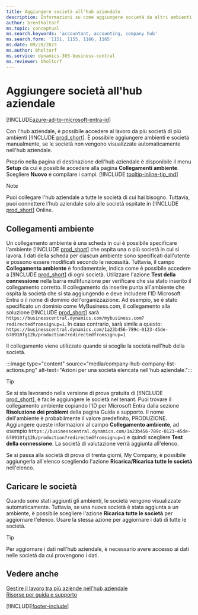 ```yaml
---
title: Aggiungere società all'hub aziendale
description: Informazioni su come aggiungere società da altri ambienti Business Central all'hub aziendale in modo da poter gestire il lavoro in più ambienti.
author: brentholtorf
ms.topic: conceptual
ms.search.keywords: 'accountant, accounting, company hub'
ms.search.form: '1151, 1155, 1166, 1165'
ms.date: 09/28/2023
ms.author: bholtorf
ms.service: dynamics-365-business-central
ms.reviewer: bholtorf
---
```

# Aggiungere società all'hub aziendale

[!INCLUDE[azure-ad-to-microsoft-entra-id](~/../shared-content/shared/azure-ad-to-microsoft-entra-id.md)]

Con l'hub aziendale, è possibile accedere al lavoro da più società di più ambienti [!INCLUDE [prod_short](includes/prod_short.md)]. È possibile aggiungere ambienti e società manualmente, se le società non vengono visualizzate automaticamente nell'hub aziendale.  

Proprio nella pagina di destinazione dell'hub aziendale è disponibile il menu **Setup** da cui è possibile accedere alla pagina **Collegamenti ambiente**. Scegliere **Nuovo** e compilare i campi. [!INCLUDE [tooltip-inline-tip_md](includes/tooltip-inline-tip_md.md)]  

> [!NOTE]
> Puoi collegare l'hub aziendale a tutte le società di cui hai bisogno. Tuttavia, puoi connettere l'hub aziendale solo alle società ospitate in [!INCLUDE [prod_short](includes/prod_short.md)] Online.

## Collegamenti ambiente

Un collegamento ambiente è una scheda in cui è possibile specificare l'ambiente [!INCLUDE [prod_short](includes/prod_short.md)] che ospita una o più società in cui si lavora. I dati della scheda per ciascun ambiente sono specificati dall'utente e possono essere modificati secondo le necessità. Tuttavia, il campo **Collegamento ambiente** è fondamentale, indica come è possibile accedere a [!INCLUDE [prod_short](includes/prod_short.md)] di ogni società. Utilizzare l'azione **Test della connessione** nella barra multifunzione per verificare che sia stato inserito il collegamento corretto. Il collegamento da inserire punta all'ambiente che ospita la società che si sta aggiungendo e deve includere l'ID Microsoft Entra o il nome di dominio dell'organizzazione. Ad esempio, se è stato specificato un dominio come MyBusiness.com, il collegamento alla soluzione [!INCLUDE [prod_short](includes/prod_short.md)] sarà ```https://businesscentral.dynamics.com/mybusiness.com?redirectedfromsignup=1```. In caso contrario, sarà simile a questo: ```https://businesscentral.dynamics.com/1a23b456-789c-0123-45de-678910fg12h/production?redirectedfromsignup=1```  

Il collegamento viene utilizzato quando si sceglie la società nell'hub della società.  

:::image type="content" source="media/company-hub-company-list-actions.png" alt-text="Azioni per una società elencata nell'hub aziendale.":::

> [!TIP]
> Se si sta lavorando nella versione di prova gratuita di [!INCLUDE [prod_short](includes/prod_short.md)], è facile aggiungere le società nel tenant. Puoi trovare il collegamento ambiente copiando l'ID per Microsoft Entra dalla sezione **Risoluzione dei problemi** della pagina Guida e supporto. Il nome dell'ambiente è probabilmente il valore predefinito, PRODUZIONE. Aggiungere queste informazioni al campo **Collegamento ambiente**, ad esempio ```https://businesscentral.dynamics.com/1a23b456-789c-0123-45de-678910fg12h/production?redirectedfromsignup=1``` e quindi scegliere **Test della connessione**. La società di valutazione verrà aggiunta all'elenco.
>
> Se si passa alla società di prova di trenta giorni, My Company, è possibile aggiungerla all'elenco scegliendo l'azione **Ricarica/Ricarica tutte le società** nell'elenco.

## Caricare le società

Quando sono stati aggiunti gli ambienti, le società vengono visualizzate automaticamente. Tuttavia, se una nuova società è stata aggiunta a un ambiente, è possibile scegliere l'azione **Ricarica tutte le società** per aggiornare l'elenco. Usare la stessa azione per aggiornare i dati di tutte le società.  

> [!TIP]
> Per aggiornare i dati nell'hub aziendale, è necessario avere accesso ai dati nelle società da cui provengono i dati.

## Vedere anche

[Gestire il lavoro tra più aziende nell'hub aziendale](company-hub.md)  
[Risorse per guida e supporto](product-help-and-support.md)  

[!INCLUDE[footer-include](includes/footer-banner.md)]
